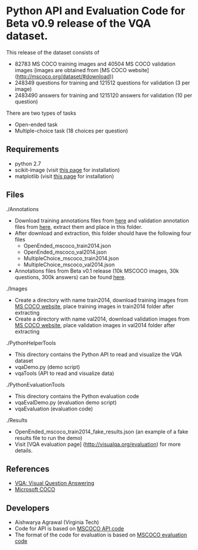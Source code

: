 Python API and Evaluation Code for Beta v0.9 release of the VQA dataset.
===================

This release of the dataset consists of
- 82783 MS COCO training images and 40504 MS COCO validation images (images are obtained from [MS COCO website] (http://mscoco.org/dataset/#download))
- 248349 questions for training and 121512 questions for validation (3 per image)
- 2483490 answers for training and 1215120 answers for validation (10 per question)

There are two types of tasks
- Open-ended task
- Multiple-choice task (18 choices per question)

## Requirements ##
- python 2.7
- scikit-image (visit [this page](http://scikit-image.org/docs/dev/install.html) for installation)
- matplotlib (visit [this page](http://matplotlib.org/users/installing.html) for installation)

## Files ##
./Annotations
- Download training annotations files from [here](https://vision.ece.vt.edu/vqa/data/July_Release/Annotations_Train.zip) and validation annotation files from [here](https://vision.ece.vt.edu/vqa/data/July_Release/Annotations_Val.zip), extract them and place in this folder.
- After download and extraction, this folder should have the following four files  
	- OpenEnded_mscoco_train2014.json
	- OpenEnded_mscoco_val2014.json
	- MultipleChoice_mscoco_train2014.json
	- MultipleChoice_mscoco_val2014.json 
- Annotations files from Beta v0.1 release (10k MSCOCO images, 30k questions, 300k answers) can be found [here](https://vision.ece.vt.edu/vqa/data/teaser_data/annotations.zip).

./Images
- Create a directory with name train2014, download training images from [MS COCO website](http://mscoco.org/dataset/#download), place training images in train2014 folder after extracting
- Create a directory with name val2014, download validation images from [MS COCO website](http://mscoco.org/dataset/#download), place validation images in val2014 folder after extracting

./PythonHelperTools
- This directory contains the Python API to read and visualize the VQA dataset
- vqaDemo.py (demo script)
- vqaTools (API to read and visualize data)

./PythonEvaluationTools
- This directory contains the Python evaluation code
- vqaEvalDemo.py (evaluation demo script)
- vqaEvaluation (evaluation code)

./Results
- OpenEnded_mscoco_train2014_fake_results.json (an example of a fake results file to run the demo)
- Visit [VQA evaluation page] (http://visualqa.org/evaluation) for more details.

## References ##
- [VQA: Visual Question Answering](http://visualqa.org/)
- [Microsoft COCO](http://mscoco.org/)

## Developers ##
- Aishwarya Agrawal (Virginia Tech)
- Code for API is based on [MSCOCO API code](https://github.com/pdollar/coco)
- The format of the code for evaluation is based on [MSCOCO evaluation code](https://github.com/tylin/coco-caption)
